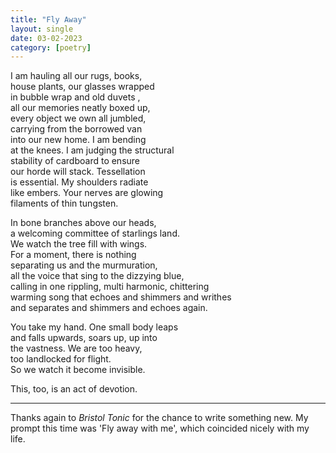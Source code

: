 ```yaml
---
title: "Fly Away"
layout: single
date: 03-02-2023
category: [poetry]
---
```


I am hauling all our rugs, books,  
house plants, our glasses wrapped   
in bubble wrap and old duvets ,  
all our memories neatly boxed up,    
every object we own all jumbled,    
carrying from the borrowed van    
into our new home. I am bending    
at the knees. I am judging the structural  
stability of cardboard to ensure  
our horde will stack. Tessellation  
is essential. My shoulders radiate  
like embers. Your nerves are glowing  
filaments of thin tungsten.  

In bone branches above our heads,  
a welcoming committee of starlings land.  
We watch the tree fill with wings.   
For a moment, there is nothing  
separating us and the murmuration,  
all the voice that sing to the dizzying blue,  
calling in one rippling, multi harmonic, chittering  
warming song that echoes and shimmers and writhes  
and separates and shimmers and echoes again.

You take my hand. One small body leaps  
and falls upwards, soars up, up into  
the vastness. We are too heavy,  
too landlocked for flight.  
So we watch it become invisible.  

This, too, is an act of devotion.

---

Thanks again to *Bristol Tonic* for the chance to write something new. My prompt this time was 'Fly away with me', which coincided nicely with my life.
